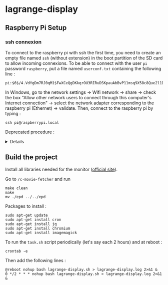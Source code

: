 # lagrange-display


## Raspberry Pi Setup

### ssh connexion

To connect to the raspberry pi with ssh the first time, you need to create an empty file named `ssh` (without extension) in the boot partition of the SD card to allow incoming connexions. To be able to connect with the user `pi` password `raspberry`, put a file named `userconf.txt` containing the following line :

```
pi:$6$/4.VdYgDm7RJ0qM1$FwXCeQgDKkqrOU3RIRuDSKpauAbBvP11msq9X58c8Que2l1Dwq3vdJMgiZlQSbEXGaY5esVHGBNbCxKLVNqZW1
```

In Windows, go to the network settings -> Wifi network -> share -> check the box "Allow other network users to connect through this computer's Internet connection" -> select the network adapter corresponding to the raspberry pi (Ethernet) -> validate. Then, connect to the raspberry pi by typing :

```shell
ssh pi@raspberrypi.local
```

Deprecated procedure :
<details>

## Build the project

After cloning the project, go to the project directory and install java, maven and the libraries needed by the screen ([official site](https://www.waveshare.com/wiki/12.48inch_e-Paper_Module_(B))). Then run

```shell
./build.sh
```

It will build the jar that runs the spring boot service which fetches the movies schedules and the C file that displays them on the screen. 

Instead of displaying all lines one by one, the C programm will display an image containing all the text. This image is generated by the java program based on a json file and saved in the resources directory. 

## Run the project

Run the jar file in the background. It will periodically fetch the movies schedules and display them on the screen by calling the C program.

```shell
nohup java -jar app-1.0.0-SNAPSHOT.jar > app.log 2>&1 &
```

To start the app at boot startup, edit the cron file

```shell
crontab -e
```
and add the following line

```shell
@reboot cd /home/pi/lagrange-display && nohup java -jar app-1.0.0-SNAPSHOT.jar > app.log 2>&1 &
```
You can edit environment variables globally, for example
```shell
export FREQUENCY=3600000
```
## API specifications

You can dynamically load a new schedule by calling a POST endpoint. First authenticate to get the JWT then call the POST endpoint. For instance,

```yaml
[POST] /api/token

Body : 
  
{
  "username": "lagrange",
  "password": "lachancla"
}
```
```yaml
[POST] /api/movie

Header :

  Authorization: Bearer <JWT>

Body:

  {
    "title":"Cinéma La Grange",
    "description":"Programme du cinéma La Grange à Delémont",
    "date":"2023-12-15T16:32:22.277Z",
    "movies":
      [
        {
          "title": "..."
        }
      ]
  } 
```
</details>

## Build the project

Install all libraries needed for the monitor  ([official site](https://www.waveshare.com/wiki/12.48inch_e-Paper_Module_(B))).

Go to `/c-movie-fetcher` and run

```shell
make clean
make
mv ./epd ../../epd
```

Packages to install :

```shell
sudo apt-get update
sudo apt-get install cron
sudo apt-get install jq
sudo apt-get install chromium
sudo apt-get install imagemagick
```

To run the `task.sh` script periodically (let's say each 2 hours) and at reboot :

```shell
crontab -e
```
Then add the following lines :

```shell
@reboot nohup bash lagrange-display.sh > lagrange-display.log 2>&1 &
0 */2 * * * nohup bash lagrange-display.sh > lagrange-display.log 2>&1 &
```